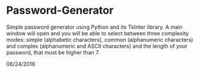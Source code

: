 # Password-Generator

Simple password generator using Python and its TkInter library. A main window will open and you will be able to select between three complexity modes: simple (alphabetic characters), common (alphanumeric characters) and complex (alphanumeric and ASCII characters) and the length of your password, that must be higher than 7.

06/24/2016
